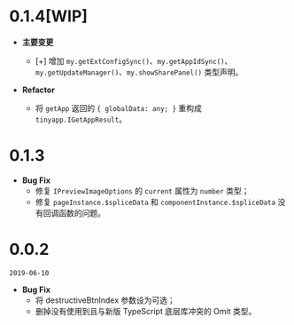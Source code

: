 # 0.1.4[WIP]

* **主要变更**

  - [+] 增加 `my.getExtConfigSync()`、`my.getAppIdSync()`、`my.getUpdateManager()`、`my.showSharePanel()` 类型声明。

* **Refactor**

  - 将 `getApp` 返回的 `{ globalData: any; }` 重构成 `tinyapp.IGetAppResult`。

# 0.1.3

* **Bug Fix**
  - 修复 `IPreviewImageOptions` 的 `current` 属性为 `number` 类型；
  - 修复 `pageInstance.$spliceData` 和 `componentInstance.$spliceData` 没有回调函数的问题。

# 0.0.2

`2019-06-10`

* **Bug Fix**
  - 将 destructiveBtnIndex 参数设为可选；
  - 删掉没有使用到且与新版 TypeScript 底层库冲突的 Omit 类型。
